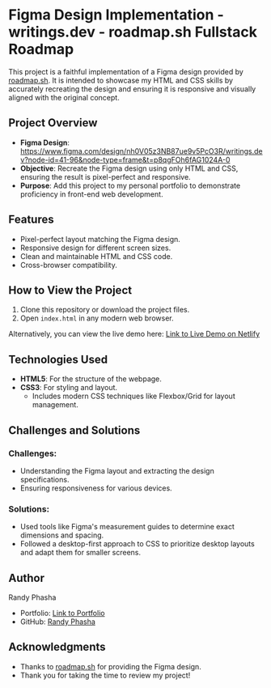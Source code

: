 # Figma Design Implementation - writings.dev - roadmap.sh Fullstack Roadmap

This project is a faithful implementation of a Figma design provided by [roadmap.sh](https://roadmap.sh). It is intended to showcase my HTML and CSS skills by accurately recreating the design and ensuring it is responsive and visually aligned with the original concept.

## Project Overview

- **Figma Design**: https://www.figma.com/design/nh0V05z3NB87ue9v5PcO3R/writings.dev?node-id=41-96&node-type=frame&t=p8qgFOh6fAG1024A-0
- **Objective**: Recreate the Figma design using only HTML and CSS, ensuring the result is pixel-perfect and responsive.
- **Purpose**: Add this project to my personal portfolio to demonstrate proficiency in front-end web development.

## Features

- Pixel-perfect layout matching the Figma design.
- Responsive design for different screen sizes.
- Clean and maintainable HTML and CSS code.
- Cross-browser compatibility.

## How to View the Project

1. Clone this repository or download the project files.
2. Open `index.html` in any modern web browser.

Alternatively, you can view the live demo here: [Link to Live Demo on Netlify](https://randyp-writings-dev.netlify.app/)

## Technologies Used

- **HTML5**: For the structure of the webpage.
- **CSS3**: For styling and layout.
  - Includes modern CSS techniques like Flexbox/Grid for layout management.

## Challenges and Solutions

### Challenges:

- Understanding the Figma layout and extracting the design specifications.
- Ensuring responsiveness for various devices.

### Solutions:

- Used tools like Figma's measurement guides to determine exact dimensions and spacing.
- Followed a desktop-first approach to CSS to prioritize desktop layouts and adapt them for smaller screens.

## Author

Randy Phasha

- Portfolio: [Link to Portfolio](https://randyp.netlify.app/)
- GitHub: [Randy Phasha](https://github.com/randy-phasha)

## Acknowledgments

- Thanks to [roadmap.sh](https://roadmap.sh) for providing the Figma design.
- Thank you for taking the time to review my project!
